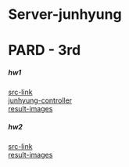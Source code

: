 # Server-junhyung

# PARD - 3rd


##### hw1
[src-link](pardserver/hw/hw1)
<br>
[junhyung-controller](pardserver/hw/hw1/src/main/java/com/pard/firstseminar/controller/JunhuyungController.java)
<br>
[result-images](pardserver/hw/hw1/result-screenshots)
<br>


##### hw2
[src-link](pardserver/hw/hw2)
<br>
[result-images](pardserver/hw/hw2/result-screenshots)
<br>
